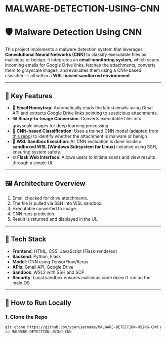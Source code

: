# MALWARE-DETECTION-USING-CNN
# 🛡️ Malware Detection Using CNN

This project implements a malware detection system that leverages **Convolutional Neural Networks (CNN)** to classify executable files as malicious or benign. It integrates an **email monitoring system**, which scans incoming emails for Google Drive links, fetches the attachments, converts them to grayscale images, and evaluates them using a CNN-based classifier — all within a **WSL-based sandboxed environment**.

---

## 📌 Key Features

- 📧 **Email Honeytrap**: Automatically reads the latest emails using Gmail API and extracts Google Drive links pointing to suspicious attachments.
- 🖼️ **Binary-to-Image Conversion**: Converts executable files into grayscale images for deep learning processing.
- 🧠 **CNN-based Classification**: Uses a trained CNN model (adapted from [this repo](https://github.com/cridin1/malware-classification-CNN)) to identify whether the attachment is malware or benign.
- 🧪 **WSL Sandbox Execution**: All CNN evaluation is done inside a **sandboxed WSL (Windows Subsystem for Linux)** instance using SSH, ensuring system safety.
- 🌐 **Flask Web Interface**: Allows users to initiate scans and view results through a simple UI.

---

## 🖼️ Architecture Overview


1. Email checked for drive attachments.
2. The file is pulled via SSH into WSL sandbox.
3. Executable converted to image.
4. CNN runs prediction.
5. Result is returned and displayed in the UI.

---

## 🔧 Tech Stack

- **Frontend**: HTML, CSS, JavaScript (Flask-rendered)
- **Backend**: Python, Flask
- **Model**: CNN using TensorFlow/Keras
- **APIs**: Gmail API, Google Drive
- **Sandbox**: WSL2 with SSH and SCP
- **Security**: Local sandbox ensures malicious code doesn't run on the main OS

---

## 🚀 How to Run Locally

### 1. Clone the Repo
```bash
git clone https://github.com/yourusername/MALWARE-DETECTION-USING-CNN.git
cd MALWARE-DETECTION-USING-CNN

